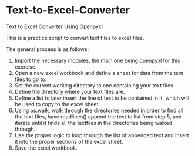 # Text-to-Excel-Converter
Text to Excel Converter Using Openpyxl

This is a practice script to convert text files to excel files. 

The general process is as follows:
1. Import the necessary modules, the main one being openpyxl for this exercise.
2. Open a new excel workbook and define a sheet for data from the text files to go to.
3. Set the current working directory to one containing your text files.
4. Define the directory where your text files are. 
5. Define a list to later insert the line of text to be contained in it, which will be used to copy to the excel sheet.
6. Using os.walk, walk through the directories needed in order to find all the text files, have readlines() append the text to list from step 5, and iterate until it finds all the textfiles in the directories being walked through.
7. Use the proper logic to loop through the list of appended text and insert it into the proper sections of the excel sheet.
8. Save the excel workbook.
